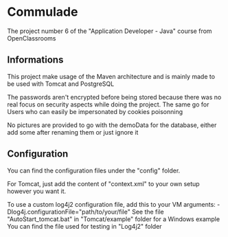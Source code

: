 # Commulade
The project number 6 of the "Application Developer - Java" course from OpenClassrooms


## Informations
This project make usage of the Maven architecture and is mainly made to be used with Tomcat and PostgreSQL

The passwords aren't encrypted before being stored because there was no real focus on security aspects while doing the project.
The same go for Users who can easily be impersonated by cookies poisonning

No pictures are provided to go with the demoData for the database, either add some after renaming them or just ignore it


## Configuration
You can find the configuration files under the "config" folder.

For Tomcat, just add the content of "context.xml" to your own setup however you want it.

To use a custom log4j2 configuration file, add this to your VM arguments: -Dlog4j.configurationFile="path/to/your/file"
See the file "AutoStart_tomcat.bat" in "Tomcat/example" folder for a Windows example
You can find the file used for testing in "Log4j2" folder
